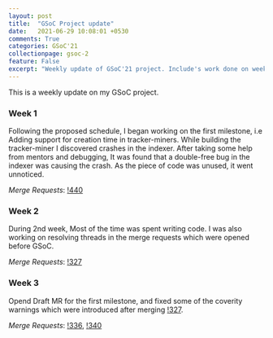 ```yaml
---
layout: post
title:  "GSoC Project update"
date:   2021-06-29 10:08:01 +0530
comments: True
categories: GSoC'21
collectionpage: gsoc-2
feature: False
excerpt: "Weekly update of GSoC'21 project. Include's work done on week 1, 2 and 3."
---
```



This is a weekly update on my GSoC project.

### Week 1

Following the proposed schedule, I began working on the first milestone, i.e Adding support for creation time in tracker-miners. While building the tracker-miner I discovered crashes in the indexer. After taking some help from mentors and debugging,
It was found that a double-free bug in the indexer was causing the crash. As the piece of code was unused, it went unnoticed.

*Merge Requests*: [!440](https://gitlab.gnome.org/GNOME/tracker/-/merge_requests/440)

### Week 2

During 2nd week, Most of the time was spent writing code. I was also working on resolving threads in the merge requests which were opened before GSoC.

*Merge Requests*: [!327](https://gitlab.gnome.org/GNOME/tracker-miners/-/merge_requests/327)

### Week 3

Opend Draft MR for the first milestone, and fixed some of the coverity warnings which were introduced after merging [!327](https://gitlab.gnome.org/GNOME/tracker-miners/-/merge_requests/327).

*Merge Requests*:
[!336](https://gitlab.gnome.org/GNOME/tracker-miners/-/merge_requests/336),
 [!340](https://gitlab.gnome.org/GNOME/tracker-miners/-/merge_requests/340)